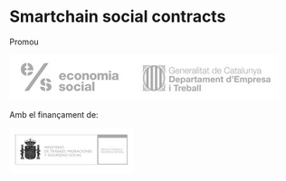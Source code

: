 # Smartchain social contracts
Promou

![Economia Social](images/logo_economiasocial_.jpg)

Amb el finançament de:

![Economia Social](images/logo_ministerio.jpg)
